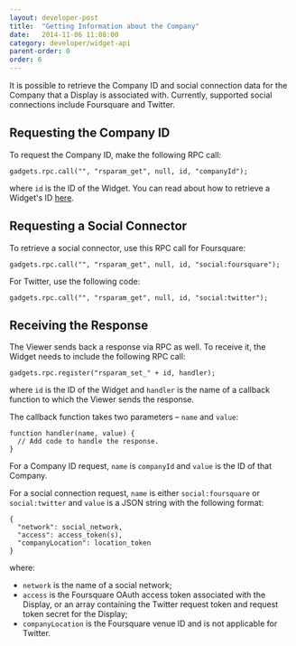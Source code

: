 ```yaml
---
layout: developer-post
title:  "Getting Information about the Company"
date:   2014-11-06 11:08:00
category: developer/widget-api
parent-order: 0
order: 6
---
```


It is possible to retrieve the Company ID and social connection data for the Company that a Display is associated with. Currently, supported social connections include Foursquare and Twitter.

## Requesting the Company ID
To request the Company ID, make the following RPC call:

```
gadgets.rpc.call("", "rsparam_get", null, id, "companyId");
```

where `id` is the ID of the Widget. You can read about how to retrieve a Widget's ID [here](developer/widget-api/widget-parameters).

## Requesting a Social Connector
To retrieve a social connector, use this RPC call for Foursquare:

```
gadgets.rpc.call("", "rsparam_get", null, id, "social:foursquare");
```

For Twitter, use the following code:

```
gadgets.rpc.call("", "rsparam_get", null, id, "social:twitter");
```

## Receiving the Response
The Viewer sends back a response via RPC as well. To receive it, the Widget needs to include the following RPC call:

```
gadgets.rpc.register("rsparam_set_" + id, handler);
```

where `id` is the ID of the Widget and `handler` is the name of a callback function to which the Viewer sends the response.

The callback function takes two parameters – `name` and `value`:

```
function handler(name, value) {
  // Add code to handle the response.
}
```

For a Company ID request, `name` is `companyId` and `value` is the ID of that Company.

For a social connection request, `name` is either `social:foursquare` or `social:twitter` and `value` is a JSON string with the following format:

```
{
  "network": social_network,
  "access": access_token(s),
  "companyLocation": location_token
}
```

where:

- `network` is the name of a social network;
- `access` is the Foursquare OAuth access token associated with the Display, or an array containing the Twitter request token and request token secret for the Display;
- `companyLocation` is the Foursquare venue ID and is not applicable for Twitter.